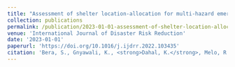 ```yaml
---
title: "Assessment of shelter location-allocation for multi-hazard emergency evacuation"
collection: publications
permalink: /publication/2023-01-01-assessment-of-shelter-location-allocation-for-mult
venue: 'International Journal of Disaster Risk Reduction'
date: '2023-01-01'
paperurl: 'https://doi.org/10.1016/j.ijdrr.2022.103435'
citation: 'Bera, S., Gnyawali, K., <strong>Dahal, K.</strong>, Melo, R., Li-Juan, M., Guru, B., & Ramana, G. V. (2023). &quot;Assessment of shelter location-allocation for multi-hazard emergency evacuation.&quot; <i>International Journal of Disaster Risk Reduction</i>, 84, 103435.'
---
```


